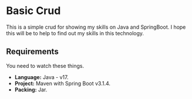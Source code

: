 # Basic Crud

This is a simple crud for showing my skills on Java and SpringBoot. I hope this will be to help to find out my skills in this technology.

## Requirements

You need to watch these things.

- **Language:** Java - v17.
- **Project:** Maven with Spring Boot v3.1.4.
- **Packing:** Jar.
